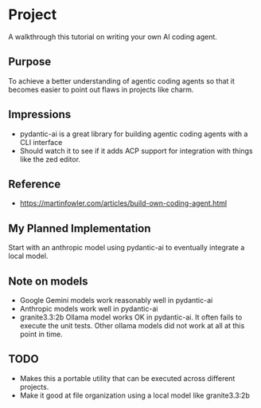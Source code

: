 # Project

A walkthrough this tutorial on writing your own AI coding agent.

## Purpose

To achieve a better understanding of agentic coding agents so that it becomes easier to point out flaws in projects like charm.


## Impressions

- pydantic-ai is a great library for building agentic coding agents with a CLI interface
- Should watch it to see if it adds ACP support for integration with things like the zed editor.

## Reference

- https://martinfowler.com/articles/build-own-coding-agent.html

## My Planned Implementation

Start with an anthropic model using pydantic-ai to eventually integrate a local model.

## Note on models

- Google Gemini models work reasonably well in pydantic-ai
- Anthropic models work well in pydantic-ai
- granite3.3:2b Ollama model works OK in pydantic-ai. It often fails to execute the unit tests. Other ollama models did not work at all at this point in time.

## TODO

- Makes this a portable utility that can be executed across different projects. 
- Make it good at file organization using a local model like granite3.3:2b
